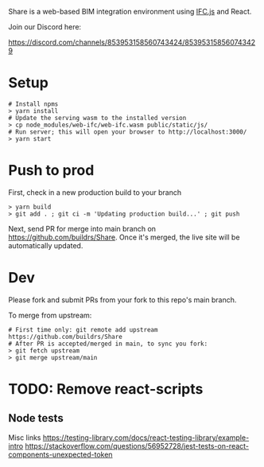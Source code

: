 Share is a web-based BIM integration environment using [IFC.js](https://github.com/IFCjs/web-ifc-viewer) and React.

Join our Discord here:

https://discord.com/channels/853953158560743424/853953158560743429

# Setup
```
# Install npms
> yarn install
# Update the serving wasm to the installed version
> cp node_modules/web-ifc/web-ifc.wasm public/static/js/
# Run server; this will open your browser to http://localhost:3000/
> yarn start
```

# Push to prod
First, check in a new production build to your branch
```
> yarn build
> git add . ; git ci -m 'Updating production build...' ; git push
```

Next, send PR for merge into main branch on https://github.com/buildrs/Share.  Once it's merged, the live site will be automatically updated.

# Dev
Please fork and submit PRs from your fork to this repo's main branch.

To merge from upstream:
```
# First time only: git remote add upstream https://github.com/buildrs/Share
# After PR is accepted/merged in main, to sync you fork:
> git fetch upstream
> git merge upstream/main
```


# TODO: Remove react-scripts
## Node tests
Misc links
https://testing-library.com/docs/react-testing-library/example-intro
https://stackoverflow.com/questions/56952728/jest-tests-on-react-components-unexpected-token

